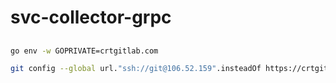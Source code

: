 # svc-collector-grpc

## 

```bash
go env -w GOPRIVATE=crtgitlab.com

git config --global url."ssh://git@106.52.159".insteadOf https://crtgitlab.com
```